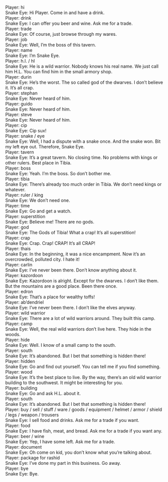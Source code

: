 Player: hi  
Snake Eye: Hi Player. Come in and have a drink.  
Player: drink  
Snake Eye: I can offer you beer and wine. Ask me for a trade.  
Player: trade  
Snake Eye: Of course, just browse through my wares.  
Player: job  
Snake Eye: Well, I’m the boss of this tavern.  
Player: name  
Snake Eye: I’m Snake Eye.  
Player: h.l. / hl  
Snake Eye: He is a wild warrior. Nobody knows his real name. We just call him H.L. You can find him in the small armory shop.  
Player: durin  
Snake Eye: He’s the worst. The so called god of the dwarves. I don’t believe it. It’s all crap.  
Player: stephan  
Snake Eye: Never heard of him.  
Player: guido  
Snake Eye: Never heard of him.  
Player: steve  
Snake Eye: Never heard of him.  
Player: cip  
Snake Eye: Cip sux!  
Player: snake / eye  
Snake Eye: Well, I had a dispute with a snake once. And the snake won. Bit my left eye out. Therefore, Snake Eye.  
Player: tavern  
Snake Eye: It’s a great tavern. No closing time. No problems with kings or other rulers. Best place in Tibia.  
Player: boss  
Snake Eye: Yeah. I’m the boss. So don’t bother me.  
Player: tibia  
Snake Eye: There’s already too much order in Tibia. We don’t need kings or whatever.  
Player: ruler / king  
Snake Eye: We don’t need one.  
Player: time  
Snake Eye: Go and get a watch.  
Player: superstition  
Snake Eye: Believe me! There are no gods.  
Player: god  
Snake Eye: The Gods of Tibia! What a crap! It’s all superstition!  
Player: crap  
Snake Eye: Crap. Crap! CRAP! It’s all CRAP!  
Player: thais  
Snake Eye: In the beginning, it was a nice encampment. Now it’s an overcrowded, polluted city. I hate it!  
Player: carlin  
Snake Eye: I’ve never been there. Don’t know anything about it.  
Player: kazordoon  
Snake Eye: Kazordoon is alright. Except for the dwarves. I don’t like them. But the mountains are a good place. Been there once.  
Player: edron  
Snake Eye: That’s a place for wealthy toffs!  
Player: ab’dendriel  
Snake Eye: I’ve never been there. I don’t like the elves anyway.  
Player: wild warrior  
Snake Eye: There are a lot of wild warriors around. They built this camp.  
Player: camp  
Snake Eye: Well, the real wild warriors don’t live here. They hide in the woods.  
Player: hide  
Snake Eye: Well. I know of a small camp to the south.  
Player: south  
Snake Eye: It’s abandoned. But I bet that something is hidden there!  
Player: hidden  
Snake Eye: Go and find out yourself. You can tell me if you find something.  
Player: wood  
Snake Eye: It’s the best place to live. By the way, there’s an old wild warrior building to the southwest. It might be interesting for you.  
Player: building  
Snake Eye: Go and ask H.L. about it.  
Player: south  
Snake Eye: It’s abandoned. But I bet that something is hidden there!  
Player: buy / sell / stuff / ware / goods / equipment / helmet / armor / shield / legs / weapon / trousers  
Snake Eye: I sell food and drinks. Ask me for a trade if you want.  
Player: food  
Snake Eye: I have fish, meat, and bread. Ask me for a trade if you want any.  
Player: beer / wine  
Snake Eye: Yep, I have some left. Ask me for a trade.  
Player: document  
Snake Eye: Oh come on kid, you don’t know what you’re talking about.  
Player: package for rashid  
Snake Eye: I’ve done my part in this business. Go away.  
Player: bye  
Snake Eye: Bye.  

